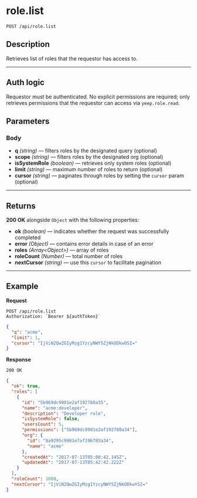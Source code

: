 # role.list

`POST /api/role.list`

## Description

Retrieves list of roles that the requestor has access to.

---

## Auth logic

Requestor must be authenticated. No explicit permissions are required; only retrieves permissions that the requestor can access via `yeep.role.read`.

## Parameters

### Body

- **q** _(string)_ — filters roles by the designated query (optional)
- **scope** _(string)_ — filters roles by the designated org (optional)
- **isSystemRole** _(boolean)_ — retrieves only system roles (optional)
- **limit** _(string)_ — maximum number of roles to return (optional)
- **cursor** _(string)_ — paginates through roles by setting the `cursor` param (optional)

---

## Returns

**200 OK** alongside `Object` with the following properties:

- **ok** _(boolean)_ — indicates whether the request was successfully completed
- **error** _(Object)_ — contains error details in case of an error
- **roles** _(Array\<Object>)_ — array of roles
- **roleCount** _(Number)_ — total number of roles
- **nextCursor** _(string)_ — use this `cursor` to facilitate pagination

---

## Example

**Request**

```
POST /api/role.list
Authorization: `Bearer ${authToken}`
```

```json
{
  "q": "acme",
  "limit": 1,
  "cursor": "IjViN2QwZGIyMzg1YzcyNWY5ZjNkODkwOSI="
}
```

**Response**

`200 OK`

```json
{
  "ok": true,
  "roles": [
    {
      "id": "5b969dc9901e2af192780a35",
      "name": "acme:developer",
      "description": "Developer role",
      "isSystemRole": false,
      "usersCount": 5,
      "permissions": ["5b969dc9901e2af192780a34"],
      "org": {
        "id": "8a9295c9901e7af196785a34",
        "name": "acme"
      },
      "createdAt": "2017-07-13T05:00:42.145Z",
      "updatedAt": "2017-07-13T05:42:42.222Z"
    }
  ],
  "roleCount": 1000,
  "nextCursor": "IjViN2QwZGIyMzg1YzcyNWY5ZjNkODkwYSI="
}
```
